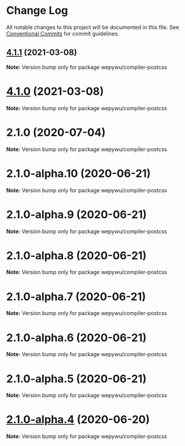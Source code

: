 # Change Log

All notable changes to this project will be documented in this file.
See [Conventional Commits](https://conventionalcommits.org) for commit guidelines.

## [4.1.1](https://github.com/zhangli344236745/wepy/compare/v4.1.0...v4.1.1) (2021-03-08)

**Note:** Version bump only for package wepywu/compiler-postcss





# [4.1.0](https://github.com/zhangli344236745/wepy/compare/v2.1.0...v4.1.0) (2021-03-08)

**Note:** Version bump only for package wepywu/compiler-postcss






# 2.1.0 (2020-07-04)

**Note:** Version bump only for package wepywu/compiler-postcss





# 2.1.0-alpha.10 (2020-06-21)

**Note:** Version bump only for package wepywu/compiler-postcss





# 2.1.0-alpha.9 (2020-06-21)

**Note:** Version bump only for package wepywu/compiler-postcss





# 2.1.0-alpha.8 (2020-06-21)

**Note:** Version bump only for package wepywu/compiler-postcss





# 2.1.0-alpha.7 (2020-06-21)

**Note:** Version bump only for package wepywu/compiler-postcss





# 2.1.0-alpha.6 (2020-06-21)

**Note:** Version bump only for package wepywu/compiler-postcss





# 2.1.0-alpha.5 (2020-06-21)

**Note:** Version bump only for package wepywu/compiler-postcss





# [2.1.0-alpha.4](https://github.com/zhangli344236745/wepy/compare/v2.1.0-alpha.2...v2.1.0-alpha.4) (2020-06-20)

**Note:** Version bump only for package wepywu/compiler-postcss

